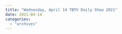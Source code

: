 ```yaml
---
title: "Wednesday, April 14 TBTV Daily Show 2021"
date: 2021-04-14
categories: 
  - "archives"
---
```



